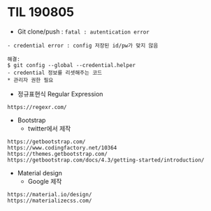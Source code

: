 # TIL 190805

- Git clone/push : `fatal : autentication error` 

```
- credential error : config 저장된 id/pw가 맞지 않음 

해결: 
$ git config --global --credential.helper
- credential 정보를 리셋해주는 코드 
* 관리자 권한 필요
```

- 정규표현식 Regular Expression

```
https://regexr.com/
```

- Bootstrap
  - twitter에서 제작

```
https://getbootstrap.com/
https://www.codingfactory.net/10364
https://themes.getbootstrap.com/
https://getbootstrap.com/docs/4.3/getting-started/introduction/
```

- Material design
  - Google 제작 

```
https://material.io/design/
https://materializecss.com/

```

